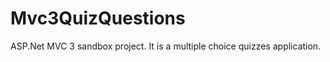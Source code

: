Mvc3QuizQuestions
=================

ASP.Net MVC 3 sandbox project. It is a multiple choice quizzes application.